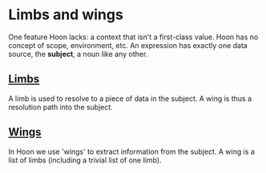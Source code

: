 # Limbs and wings

One feature Hoon lacks: a context that isn't a first-class value. Hoon has no concept of scope, environment, etc.  An expression has exactly one data source, the **subject**, a noun like any other.

## [Limbs](limb.md)

A limb is used to resolve to a piece of data in the subject.  A wing is thus a resolution path into the subject.

## [Wings](wing.md)

In Hoon we use 'wings' to extract information from the subject.  A wing is a list of limbs (including a trivial list of one limb).
